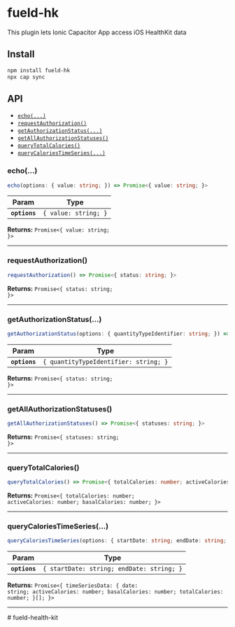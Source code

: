 # fueld-hk

This plugin lets Ionic Capacitor App access iOS HealthKit data

## Install

```bash
npm install fueld-hk
npx cap sync
```

## API

<docgen-index>

* [`echo(...)`](#echo)
* [`requestAuthorization()`](#requestauthorization)
* [`getAuthorizationStatus(...)`](#getauthorizationstatus)
* [`getAllAuthorizationStatuses()`](#getallauthorizationstatuses)
* [`queryTotalCalories()`](#querytotalcalories)
* [`queryCaloriesTimeSeries(...)`](#querycaloriestimeseries)

</docgen-index>

<docgen-api>
<!--Update the source file JSDoc comments and rerun docgen to update the docs below-->

### echo(...)

```typescript
echo(options: { value: string; }) => Promise<{ value: string; }>
```

| Param         | Type                            |
| ------------- | ------------------------------- |
| **`options`** | <code>{ value: string; }</code> |

**Returns:** <code>Promise&lt;{ value: string; }&gt;</code>

--------------------


### requestAuthorization()

```typescript
requestAuthorization() => Promise<{ status: string; }>
```

**Returns:** <code>Promise&lt;{ status: string; }&gt;</code>

--------------------


### getAuthorizationStatus(...)

```typescript
getAuthorizationStatus(options: { quantityTypeIdentifier: string; }) => Promise<{ status: string; }>
```

| Param         | Type                                             |
| ------------- | ------------------------------------------------ |
| **`options`** | <code>{ quantityTypeIdentifier: string; }</code> |

**Returns:** <code>Promise&lt;{ status: string; }&gt;</code>

--------------------


### getAllAuthorizationStatuses()

```typescript
getAllAuthorizationStatuses() => Promise<{ statuses: string; }>
```

**Returns:** <code>Promise&lt;{ statuses: string; }&gt;</code>

--------------------


### queryTotalCalories()

```typescript
queryTotalCalories() => Promise<{ totalCalories: number; activeCalories: number; basalCalories: number; }>
```

**Returns:** <code>Promise&lt;{ totalCalories: number; activeCalories: number; basalCalories: number; }&gt;</code>

--------------------


### queryCaloriesTimeSeries(...)

```typescript
queryCaloriesTimeSeries(options: { startDate: string; endDate: string; }) => Promise<{ timeSeriesData: { date: string; activeCalories: number; basalCalories: number; totalCalories: number; }[]; }>
```

| Param         | Type                                                 |
| ------------- | ---------------------------------------------------- |
| **`options`** | <code>{ startDate: string; endDate: string; }</code> |

**Returns:** <code>Promise&lt;{ timeSeriesData: { date: string; activeCalories: number; basalCalories: number; totalCalories: number; }[]; }&gt;</code>

--------------------

</docgen-api>
# fueld-health-kit
